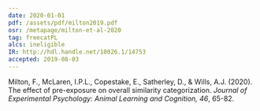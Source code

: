 ```yaml
---
date: 2020-01-01
pdf: /assets/pdf/milton2019.pdf
osr: /metapage/milton-et-al-2020
tag: freecatPL
alcs: ineligible
IR: http://hdl.handle.net/10026.1/14753
accepted: 2019-08-03
---
```



Milton, F., McLaren, I.P.L., Copestake, E., Satherley, D., & Wills, A.J. (2020). The effect of pre-exposure on overall similarity categorization. _Journal of Experimental Psychology: Animal Learning and Cognition, 46_, 65-82. 



